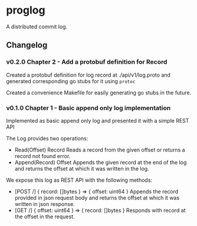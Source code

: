 # proglog
A distributed commit log.


## Changelog

### v0.2.0 Chapter 2 - Add a protobuf definition for Record
Created a protobuf definition for log record at ./api/v1/log.proto and generated
corresponding go stubs for it using `protoc`

Created a convenience Makefile for easily generating go stubs in the future.

### v0.1.0 Chapter 1 - Basic append only log implementation
Implemented as basic append only log and presented it with a simple REST API

The Log provides two operations:
- Read(Offset) Record
  Reads a record from the given offset or returns a record not found error.
- Append(Record) Offset
  Appends the given record at the end of the log and returns the offset at
  which it was written in the log.

We expose this log as REST API with the following methods:
- [POST /] { record: []bytes } => { offset: uint64 }
  Appends the record provided in json request body and returns the offset at
  which it was written in json response.
- [GET /] { offset: uint64 } => { record: []bytes }
  Responds with record at the offset in the request.
